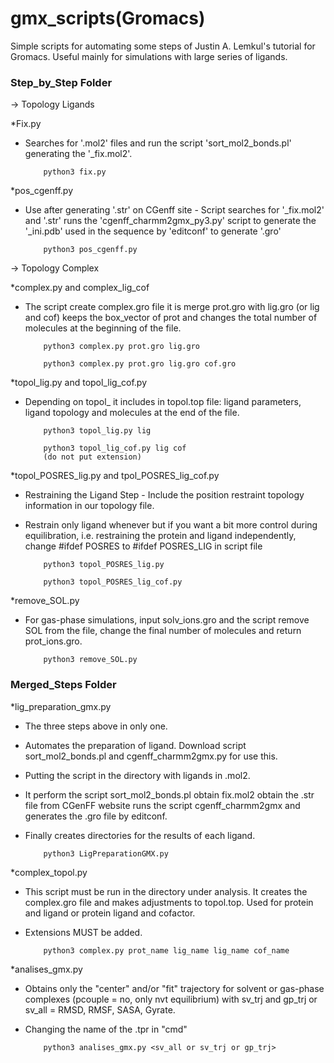 # gmx_scripts(Gromacs)
Simple scripts for automating some steps of Justin A. Lemkul's tutorial for Gromacs. Useful mainly for simulations with large series of ligands.


### Step_by_Step Folder ###

-> Topology Ligands


*Fix.py
- Searches for '.mol2' files and run the script 'sort_mol2_bonds.pl' generating the '_fix.mol2'.

          python3 fix.py 


*pos_cgenff.py
- Use after generating '.str' on CGenff site - Script searches for '_fix.mol2' and '.str' runs the 'cgenff_charmm2gmx_py3.py' script to generate the '_ini.pdb' used in the sequence by 'editconf' to generate '.gro'

          python3 pos_cgenff.py


-> Topology Complex 


*complex.py and complex_lig_cof
- The script create complex.gro file it is merge prot.gro with lig.gro (or lig and cof) keeps the box_vector of prot and changes the total number of molecules at the beginning of the file.

          python3 complex.py prot.gro lig.gro

          python3 complex.py prot.gro lig.gro cof.gro


*topol_lig.py and topol_lig_cof.py
- Depending on topol_ it includes in topol.top file: ligand parameters, ligand topology and molecules at the end of the file. 

          python3 topol_lig.py lig 

          python3 topol_lig_cof.py lig cof
          (do not put extension)
          
          
*topol_POSRES_lig.py and tpol_POSRES_lig_cof.py
- Restraining the Ligand Step - Include the position restraint topology information in our topology file.
- Restrain only ligand whenever but if you want a bit more control during equilibration, i.e. restraining the protein and ligand independently, change #ifdef POSRES to #ifdef POSRES_LIG in script file
          
          python3 topol_POSRES_lig.py
          
          python3 topol_POSRES_lig_cof.py
 
 
          
*remove_SOL.py 
- For gas-phase simulations, input solv_ions.gro and the script remove SOL from the file, change the final number of molecules and return prot_ions.gro.
          
          python3 remove_SOL.py


### Merged_Steps Folder ###


*lig_preparation_gmx.py

- The three steps above in only one.
- Automates the preparation of ligand. Download script sort_mol2_bonds.pl and cgenff_charmm2gmx.py for use this.
- Putting the script in the directory with ligands in .mol2.
- It perform the script sort_mol2_bonds.pl obtain fix.mol2 obtain the .str file from CGenFF website runs the script cgenff_charmm2gmx and generates the .gro file by editconf.
- Finally creates directories for the results of each ligand.

          python3 LigPreparationGMX.py



*complex_topol.py

- This script must be run in the directory under analysis. It creates the complex.gro file and makes adjustments to topol.top. Used for protein and ligand or protein ligand and cofactor.
- Extensions MUST be added.

          python3 complex.py prot_name lig_name lig_name cof_name



*analises_gmx.py
- Obtains only the "center" and/or "fit" trajectory for solvent or gas-phase complexes (pcouple = no, only nvt equilibrium) with sv_trj and gp_trj or sv_all = RMSD, RMSF, SASA, Gyrate.
- Changing the name of the .tpr in "cmd"

          python3 analises_gmx.py <sv_all or sv_trj or gp_trj>





